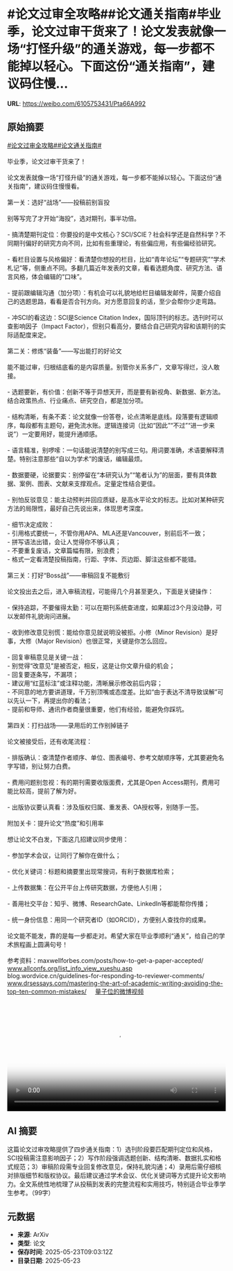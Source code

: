 # #论文过审全攻略##论文通关指南#毕业季，论文过审干货来了！论文发表就像一场“打怪升级”的通关游戏，每一步都不能掉以轻心。下面这份“通关指南”，建议码住慢...

**URL**: https://weibo.com/6105753431/Pta66A992

## 原始摘要

<a href="https://m.weibo.cn/search?containerid=231522type%3D1%26t%3D10%26q%3D%23%E8%AE%BA%E6%96%87%E8%BF%87%E5%AE%A1%E5%85%A8%E6%94%BB%E7%95%A5%23&amp;extparam=%23%E8%AE%BA%E6%96%87%E8%BF%87%E5%AE%A1%E5%85%A8%E6%94%BB%E7%95%A5%23" data-hide=""><span class="surl-text">#论文过审全攻略#</span></a><a href="https://m.weibo.cn/search?containerid=231522type%3D1%26t%3D10%26q%3D%23%E8%AE%BA%E6%96%87%E9%80%9A%E5%85%B3%E6%8C%87%E5%8D%97%23&amp;extparam=%23%E8%AE%BA%E6%96%87%E9%80%9A%E5%85%B3%E6%8C%87%E5%8D%97%23" data-hide=""><span class="surl-text">#论文通关指南#</span></a><br><br>毕业季，论文过审干货来了！<br><br>论文发表就像一场“打怪升级”的通关游戏，每一步都不能掉以轻心。下面这份“通关指南”，建议码住慢慢看。<br><br>第一关：选好“战场”——投稿前别盲投<br><br>别等写完了才开始“海投”，选对期刊，事半功倍。<br><br>- 搞清楚期刊定位：你要投的是中文核心？SCI/SCIE？社会科学还是自然科学？不同期刊偏好的研究方向不同，比如有些重理论，有些偏应用，有些偏经验研究。<br>    <br>- 看栏目设置与风格偏好：看清楚你想投的栏目，比如“青年论坛”“专题研究”“学术札记”等，侧重点不同。多翻几篇近年发表的文章，看看选题角度、研究方法、语言风格，体会编辑的“口味”。<br>    <br>- 提前跟编辑沟通（加分项）：有机会可以礼貌地给栏目编辑发邮件，简要介绍自己的选题思路，看看是否合刊方向。对方愿意回复的话，至少会帮你少走弯路。<br>    <br>- 冲SCI的看这边：SCI是Science Citation Index，国际顶刊的标志。选刊时可以查影响因子（Impact Factor），但别只看高分，要结合自己研究内容和该期刊的实际适配度来定。<br><br>第二关：修炼“装备”——写出能打的好论文<br><br>能不能过审，归根结底看的是内容质量。别管你关系多广，文章写得烂，没人敢接。<br><br>- 选题要新，有价值：创新不等于异想天开，而是要有新视角、新数据、新方法。结合政策热点、行业痛点、研究空白，都是加分项。<br>    <br>- 结构清晰，有条不紊：论文就像一份答卷，论点清晰是底线。段落要有逻辑顺序，每段都有主题句，避免流水账。逻辑连接词（比如“因此”“不过”“进一步来说”）一定要用好，能提升通顺感。<br>    <br>- 语言精准，别啰嗦：一句话能说清楚的别写成三句。用词要准确，术语要解释清楚。特别注意那些“自以为学术”的废话，编辑最烦。<br>    <br>- 数据要硬，论据要实：别停留在“本研究认为”“笔者认为”的层面，要有具体数据、案例、图表、文献来支撑观点。定量定性结合更佳。<br>    <br>- 别怕反驳意见：能主动预判并回应质疑，是高水平论文的标志。比如对某种研究方法的局限性，最好自己先说出来，体现思考深度。<br>    <br>- 细节决定成败：<br>    - 引用格式要统一，不管你用APA、MLA还是Vancouver，别前后不一致；<br>    - 拼写语法出错，会让人觉得你不够认真；<br>    - 不要重复废话，文章篇幅有限，别浪费；<br>    - 格式一定看清楚投稿指南，行距、字体、页边距、脚注这些都不能错。<br>        <br>第三关：打好“Boss战”——审稿回复不能敷衍<br><br>论文投出去之后，进入审稿流程，可能得几个月甚至更久，下面是关键操作：<br><br>- 保持追踪，不要催得太勤：可以在期刊系统查进度，如果超过3个月没动静，可以发邮件礼貌询问进展。<br>    <br>- 收到修改意见别慌：能给你意见就说明没被拒。小修（Minor Revision）是好事，大修（Major Revision）也很正常，关键是你怎么回应。<br>    <br>- 回复审稿意见是关键一战：<br>    - 别觉得“改意见”是被否定，相反，这是让你文章升级的机会；<br>    - 回复要逐条写，不漏项；<br>    - 建议用“红蓝标注”或注释功能，清晰展示修改前后内容；<br>    - 不同意的地方要讲道理，千万别顶嘴或态度差。比如“由于表达不清导致误解”可以先认一下，再提出你的看法；<br>    - 提前和导师、通讯作者商量很重要，他们有经验，能避免你踩坑。<br>       <br>第四关：打扫战场——录用后的工作别掉链子<br><br>论文被接受后，还有收尾流程：<br><br>- 排版确认：查清楚作者顺序、单位、图表编号、参考文献顺序等，尤其要避免名字写错，别让努力白费。<br>    <br>- 费用问题别忽视：有的期刊需要收版面费，尤其是Open Access期刊，费用可能比较高，提前了解为好。<br>    <br>- 出版协议要认真看：涉及版权归属、重发表、OA授权等，别随手一签。<br>    <br>附加关卡：提升论文“热度”和引用率<br><br>想让论文不白发，下面这几招建议同步使用：<br><br>- 参加学术会议，让同行了解你在做什么；<br>    <br>- 优化关键词：标题和摘要里出现常搜词，有利于数据库检索；<br>    <br>- 上传数据集：在公开平台上传研究数据，方便他人引用；<br>    <br>- 善用社交平台：知乎、微博、ResearchGate、LinkedIn等都能帮你传播；<br>    <br>- 统一身份信息：用同一个研究者ID（如ORCID），方便别人查找你的成果。<br>    <br>论文能不能发，靠的是每一步都走对。希望大家在毕业季顺利“通关”，给自己的学术旅程画上圆满句号！<br><br>参考资料：maxwellforbes.com/posts/how-to-get-a-paper-accepted/<br>www.allconfs.org/list_info_view_xueshu.asp<br>blog.wordvice.cn/guidelines-for-responding-to-reviewer-comments/<br>www.drsessays.com/mastering-the-art-of-academic-writing-avoiding-the-top-ten-common-mistakes/ <a href="https://video.weibo.com/show?fid=1034:5169502774558782" data-hide=""><span class="url-icon"><img style="width: 1rem;height: 1rem" src="https://h5.sinaimg.cn/upload/2015/09/25/3/timeline_card_small_video_default.png" referrerpolicy="no-referrer"></span><span class="surl-text">量子位的微博视频</span></a><br clear="both"><div style="clear: both"></div><video controls="controls" poster="https://tvax1.sinaimg.cn/orj480/006Fd7o3ly1i1picxb70xj31pv0u0wlj.jpg" style="width: 100%"><source src="https://f.video.weibocdn.com/o0/rE2JHBqYlx08otdLJK2A01041200eVQm0E010.mp4?label=mp4_720p&amp;template=1484x720.25.0&amp;ori=0&amp;ps=1CwnkDw1GXwCQx&amp;Expires=1747994561&amp;ssig=pHjU1qm6RA&amp;KID=unistore,video"><source src="https://f.video.weibocdn.com/o0/I2m0y1USlx08otdLq48E010412007wKI0E010.mp4?label=mp4_hd&amp;template=988x480.25.0&amp;ori=0&amp;ps=1CwnkDw1GXwCQx&amp;Expires=1747994561&amp;ssig=glFothy2sD&amp;KID=unistore,video"><source src="https://f.video.weibocdn.com/o0/iNiajMsZlx08otdLto40010412004xln0E010.mp4?label=mp4_ld&amp;template=740x360.25.0&amp;ori=0&amp;ps=1CwnkDw1GXwCQx&amp;Expires=1747994561&amp;ssig=ULMj9c2oUv&amp;KID=unistore,video"><p>视频无法显示，请前往<a href="https://video.weibo.com/show?fid=1034%3A5169502774558782" target="_blank" rel="noopener noreferrer">微博视频</a>观看。</p></video>

## AI 摘要

这篇论文过审攻略提供了四步通关指南：1）选刊阶段要匹配期刊定位和风格，SCI投稿需注意影响因子；2）写作阶段强调选题创新、结构清晰、数据扎实和格式规范；3）审稿阶段需专业回复修改意见，保持礼貌沟通；4）录用后需仔细核对排版细节和版权协议。最后建议通过学术会议、优化关键词等方式提升论文影响力。全文系统性地梳理了从投稿到发表的完整流程和实用技巧，特别适合毕业季学生参考。（99字）

## 元数据

- **来源**: ArXiv
- **类型**: 论文
- **保存时间**: 2025-05-23T09:03:12Z
- **目录日期**: 2025-05-23
